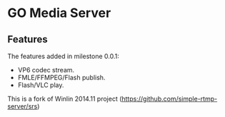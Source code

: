 GO Media Server
======

## Features

The features added in milestone 0.0.1:

* VP6 codec stream.
* FMLE/FFMPEG/Flash publish.
* Flash/VLC play.


This is a fork of Winlin 2014.11 project (https://github.com/simple-rtmp-server/srs)
